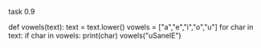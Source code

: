 task 0.9

def vowels(text):
    text = text.lower()
    vowels = ["a","e","i","o","u"]
    for char in text:
        if char in vowels:
            print(char)
vowels("uSanelE")
